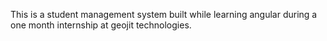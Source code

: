 This is a student management system built while learning angular during a one month internship at geojit technologies.
